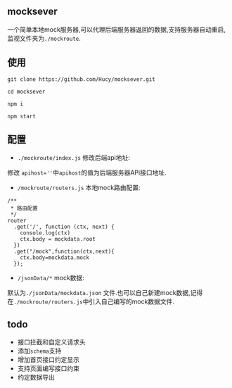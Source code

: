 ## mocksever
一个简单本地mock服务器,可以代理后端服务器返回的数据,支持服务器自动重启,监视文件夹为`./mockroute`.

## 使用

```
git clone https://github.com/Hucy/mocksever.git

cd mocksever

npm i

npm start

```
## 配置

- `./mockroute/index.js` 修改后端api地址:

修改 `apihost=''`中`apihost`的值为后端服务器APi接口地址.


- `/mockroute/routers.js` 本地mock路由配置:

```
/**
 * 路由配置
 */
router
  .get('/', function (ctx, next) {
    console.log(ctx)
    ctx.body = mockdata.root
  })
  .get("/mock",function(ctx,next){
    ctx.body=mockdata.mock
  });

```
- `/jsonData/*` mock数据:

 默认为`./jsonData/mockdata.json` 文件.也可以自己新建mock数据,记得在`./mockroute/routers.js`中引入自己编写的mock数据文件.


## todo
* 接口拦截和自定义请求头
* 添加`schema`支持
* 增加首页接口约定显示
* 支持页面编写接口约束
* 约定数据导出
